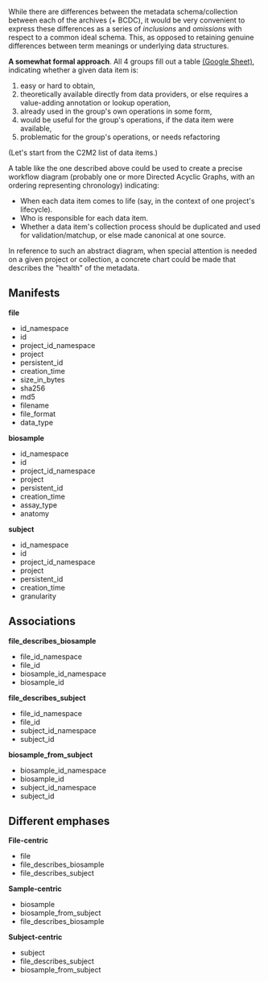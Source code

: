 While there are differences between the metadata schema/collection between each of the archives (+ BCDC), it would be very convenient to express these differences as a series of *inclusions* and *omissions* with respect to a common ideal schema. This, as opposed to retaining genuine differences between term meanings or underlying data structures.

**A somewhat formal approach**. All 4 groups fill out a table [(Google Sheet)](https://docs.google.com/spreadsheets/d/1Kpema3VoWjEoow7HFRHe_-bQHOEPAkwC2DVpTNLVN94/edit?usp=sharing), indicating whether a given data item is:
1. easy or hard to obtain,
2. theoretically available directly from data providers, or else requires a value-adding annotation or lookup operation,
3. already used in the group's own operations in some form,
4. would be useful for the group's operations, if the data item were available,
5. problematic for the group's operations, or needs refactoring

(Let's start from the C2M2 list of data items.)

A table like the one described above could be used to create a precise workflow diagram (probably one or more Directed Acyclic Graphs, with an ordering representing chronology) indicating:
- When each data item comes to life (say, in the context of one project's lifecycle).
- Who is responsible for each data item.
- Whether a data item's collection process should be duplicated and used for validation/matchup, or else made canonical at one source.

In reference to such an abstract diagram, when special attention is needed on a given project or collection, a concrete chart could be made that describes the "health" of the metadata.

Manifests
---------
**file**
- id_namespace
- id
- project_id_namespace
- project
- persistent_id
- creation_time
- size_in_bytes
- sha256
- md5
- filename
- file_format
- data_type

**biosample**
- id_namespace
- id
- project_id_namespace
- project
- persistent_id
- creation_time
- assay_type
- anatomy

**subject**
- id_namespace
- id
- project_id_namespace
- project
- persistent_id
- creation_time
- granularity

Associations
------------
**file_describes_biosample**
- file_id_namespace
- file_id
- biosample_id_namespace
- biosample_id

**file_describes_subject**
- file_id_namespace
- file_id
- subject_id_namespace
- subject_id

**biosample_from_subject**
- biosample_id_namespace
- biosample_id
- subject_id_namespace
- subject_id

Different emphases
------------------
**File-centric**
- file
- file_describes_biosample
- file_describes_subject

**Sample-centric**
- biosample
- biosample_from_subject
- file_describes_biosample

**Subject-centric**
- subject
- file_describes_subject
- biosample_from_subject
